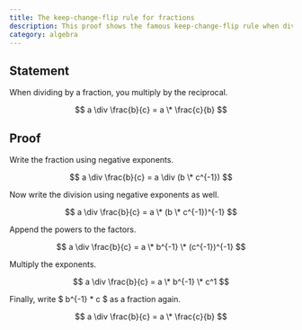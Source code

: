 ```yaml
---
title: The keep-change-flip rule for fractions
description: This proof shows the famous keep-change-flip rule when dividing by fractions.
category: algebra
---
```


## Statement

When dividing by a fraction, you multiply by the reciprocal.

$$ a \div \frac{b}{c} = a \* \frac{c}{b} $$

## Proof

Write the fraction using negative exponents.

$$ a \div \frac{b}{c} = a \div (b \* c^{-1}) $$

Now write the division using negative exponents as well.

$$ a \div \frac{b}{c} = a \* (b \* c^{-1})^{-1} $$

Append the powers to the factors.

$$ a \div \frac{b}{c} = a \* b^{-1} \* (c^{-1})^{-1} $$

Multiply the exponents.

$$ a \div \frac{b}{c} = a \* b^{-1} \* c^1 $$

Finally, write $ b^{-1} \* c $ as a fraction again.

$$ a \div \frac{b}{c} = a \* \frac{c}{b} $$
